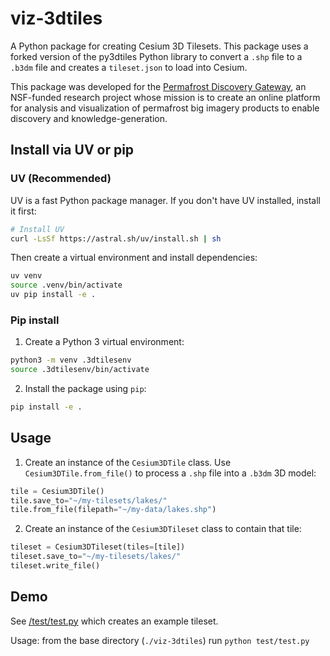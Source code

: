 # viz-3dtiles

A Python package for creating Cesium 3D Tilesets. This package uses a forked version of the py3dtiles Python library to convert a `.shp` file to a `.b3dm` file and creates a `tileset.json` to load into Cesium.

This package was developed for the [Permafrost Discovery Gateway](https://permafrost.arcticdata.io), an NSF-funded research project whose mission is to create an online platform for analysis and visualization of permafrost big imagery products to enable discovery and knowledge-generation.

## Install via UV or pip

### UV (Recommended)

UV is a fast Python package manager. If you don't have UV installed, install it first:

```bash
# Install UV
curl -LsSf https://astral.sh/uv/install.sh | sh
```

Then create a virtual environment and install dependencies:

```bash
uv venv
source .venv/bin/activate
uv pip install -e .
```

### Pip install

1. Create a Python 3 virtual environment:

```bash
python3 -m venv .3dtilesenv
source .3dtilesenv/bin/activate
```

2. Install the package using `pip`:

```bash
pip install -e .
```

## Usage

1. Create an instance of the `Cesium3DTile` class. Use `Cesium3DTile.from_file()` to process a `.shp` file into a `.b3dm` 3D model:

```python
tile = Cesium3DTile()
tile.save_to="~/my-tilesets/lakes/"
tile.from_file(filepath="~/my-data/lakes.shp")
```

2. Create an instance of the `Cesium3DTileset` class to contain that tile:

```python
tileset = Cesium3DTileset(tiles=[tile])
tileset.save_to="~/my-tilesets/lakes/"
tileset.write_file()
```

## Demo

See [/test/test.py](test/test.py) which creates an example tileset.

Usage: from the base directory (`./viz-3dtiles`) run `python test/test.py`
